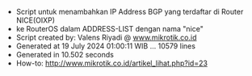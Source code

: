 - Script untuk menambahkan IP Address BGP yang terdaftar di Router NICE(OIXP)
- ke RouterOS dalam ADDRESS-LIST dengan nama "nice"
- Script created by: Valens Riyadi @ www.mikrotik.co.id
- Generated at 19 July 2024 01:00:11 WIB ... 10579 lines
- Generated in 10.502 seconds
- How-to: http://www.mikrotik.co.id/artikel_lihat.php?id=23
